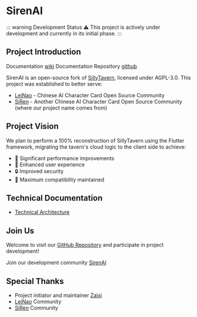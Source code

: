 # SirenAI

::: warning Development Status
⚠️ This project is actively under development and currently in its initial phase.
:::

## Project Introduction

Documentation [wiki](https://docs.sirenai.org)
Documentation Repository [github](https://github.com/yunzaixi-dev/sirenai-docs)

SirenAI is an open-source fork of [SillyTavern](https://github.com/SillyTavern/SillyTavern), licensed under AGPL-3.0. This project was established to better serve:

- [LeiNao](https://discord.gg/bNmEB4SK9h) - Chinese AI Character Card Open Source Community
- [SiRen](https://discord.gg/f6VfJU86SQ) - Another Chinese AI Character Card Open Source Community (where our project name comes from)

## Project Vision

We plan to perform a 100% reconstruction of SillyTavern using the Flutter framework, migrating the tavern's cloud logic to the client side to achieve:

- 🚀 Significant performance improvements
- 💫 Enhanced user experience
- 🔒 Improved security
- 🔄 Maximum compatibility maintained

## Technical Documentation

- [Technical Architecture](./technical-architecture.md)

## Join Us

Welcome to visit our [GitHub Repository](https://github.com/yunzaixi-dev/sirenai) and participate in project development!

Join our development community [SirenAI](https://discord.gg/mBD77vwUCB)

## Special Thanks

- Project initiator and maintainer [Zaixi](https://zaixi.dev)
- [LeiNao](https://discord.gg/bNmEB4SK9h) Community
- [SiRen](https://discord.gg/f6VfJU86SQ) Community
